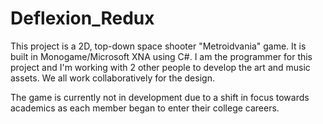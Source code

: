 # Deflexion_Redux
This project is a 2D, top-down space shooter "Metroidvania" game. It is built in Monogame/Microsoft XNA using C#. I am the programmer for this project and I'm working with 2 other people to develop the art and music assets. We all work collaboratively for the design.

The game is currently not in development due to a shift in focus towards academics as each member began to enter their college careers.
